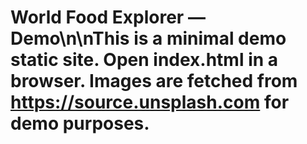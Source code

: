 # World Food Explorer — Demo\n\nThis is a minimal demo static site. Open index.html in a browser. Images are fetched from https://source.unsplash.com for demo purposes.